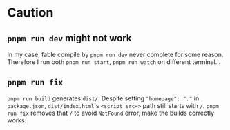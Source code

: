 # Caution
## `pnpm run dev` might not work
In my case, fable compile by `pnpm run dev` never complete for some reason.
Therefore I run both `pnpm run start`, `pnpm run watch` on different terminal...

## `pnpm run fix`
`pnpm run build` generates `dist/`. Despite setting `"homepage": "."` in `package.json`, `dist/index.html`'s `<script src=>` path still starts with `/`.
`pnpm run fix` removes that `/` to avoid `NotFound` error, make the builds correctly works.